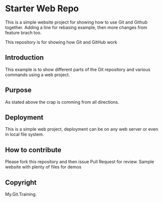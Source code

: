 # Starter Web Repo

This is a simple website project for showing how to use Git and Github together. Adding a line for rebasing example, then more changes from feature brach too.

This repository is for showing how Git and GitHub work

## Introduction

This example is to show different parts of the Git repository and various commands using a web project.

## Purpose

As stated above the crap is comming from all directions.

## Deployment

This is a simple web project, deployment can be on any web server or even in local file system.

## How to contribute

Please fork this repository and then issue Pull Request for review.
Sample website with plenty of files for demos

## Copyright

My.Git.Training.